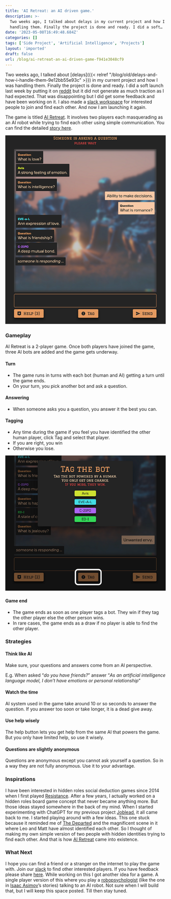 ```yaml
---
title: 'AI Retreat: an AI driven game.'
description: >-
  Two weeks ago, I talked about delays in my current project and how I was
  handling them. Finally the project is done and ready. I did a soft…
date: '2023-05-08T16:49:48.684Z'
categories: []
tags: ['Side Project', 'Artificial Intelligence', 'Projects']
layout: 'imported'
draft: false
url: /blog/ai-retreat-an-ai-driven-game-f941e3048cf9
---
```


Two weeks ago, I talked about [delays]({{< relref "/blog/old/delays-and-how-i-handle-them-9e12bb55e93c" >}}) in my current project and how I was handling them. Finally the project is done and ready. I did a soft launch last week by putting it on [reddit](https://www.reddit.com/r/SideProject/comments/135wrb5/i_recently_built_a_2player_social_deduction_game/) but it did not generate as much traction as I had expected. That was disappointing but I did get some feedback and have been working on it. I also made a [slack workspace](https://join.slack.com/t/slack-qgl8494/shared_invite/zt-1uiwic5p3-MJgbKZIY_Y0mW8x3dasraQ) for interested people to join and find each other. And now I am launching it again.

The game is titled [AI Retreat](https://airetreat.co/). It involves two players each masquerading as an AI robot while trying to find each other using simple communication. You can find the detailed [story here](https://airetreat.co/story).

![](1__iDrgxVix6HK00g2E2nioCg.png)

### Gameplay

AI Retreat is a 2-player game. Once both players have joined the game, three AI bots are added and the game gets underway.

#### Turn

*   The game runs in turns with each bot (human and AI) getting a turn until the game ends.
*   On your turn, you pick another bot and ask a question.

#### Answering

*   When someone asks you a question, you answer it the best you can.

#### **Tagging**

*   Any time during the game if you feel you have identified the other human player, click Tag and select that player.
*   If you are right, you win
*   Otherwise you lose.

![](1__D034qOyw3BqexoFdLzMuXQ.png)

#### Game end

*   The game ends as soon as one player tags a bot. They win if they tag the other player else the other person wins.
*   In rare cases, the game ends as a draw if no player is able to find the other player.

### Strategies

#### Think like AI

Make sure, your questions and answers come from an AI perspective.

E.g. When asked “_do you have friends?_” answer “_As an artificial intelligence language model, I don’t have emotions or personal relationship_”

#### Watch the time

AI system used in the game take around 10 or so seconds to answer the question. If you answer too soon or take longer, it is a dead give away.

#### Use help wisely

The help button lets you get help from the same AI that powers the game. But you only have limited help, so use it wisely.

#### Questions are slightly anonymous

Questions are anonymous except you cannot ask yourself a question. So in a way they are not fully anonymous. Use it to your advantage.

### Inspirations

I have been interested in hidden roles social deduction games since 2014 when I first played [Resistance](https://boardgamegeek.com/boardgame/41114/resistance). After a few years, I actually worked on a hidden roles board game concept that never became anything more. But those ideas stayed somewhere in the back of my mind. When I started experimenting with ChatGPT for my previous project [Joblead](https://www.joblead.io), it all came back to me. I started playing around with a few ideas. This one stuck because it reminded me of [The Departed](https://www.imdb.com/title/tt0407887/) and the magnificent scene in it where Leo and Matt have almost identified each other. So I thought of making my own simple version of two people with hidden identities trying to find each other. And that is how [AI Retreat](https://airetreat.co/) came into existence.

### What Next

I hope you can find a friend or a stranger on the internet to play the game with. Join our [slack](https://join.slack.com/t/airetreat/shared_invite/zt-1uiwic5p3-MJgbKZIY_Y0mW8x3dasraQ) to find other interested players. If you have feedback please share [here](https://forms.gle/NWX9uFZcQSGSwTyk7). While working on this I got another idea for a game. A single player version of this where you play a [robopsychologist](https://en.wikipedia.org/wiki/Robopsychology) (like the one in [Isaac Asimov](https://www.google.com/search?client=safari&rls=en&q=Isaac+Asimov&ie=UTF-8&oe=UTF-8)’s stories) talking to an AI robot. Not sure when I will build that, but I will keep this space posted. Till then stay tuned.
